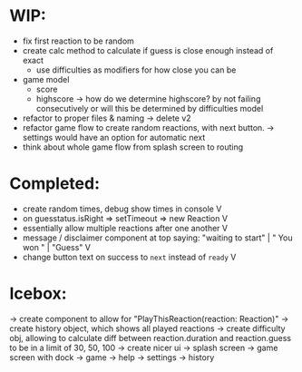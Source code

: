 # WIP:

- fix first reaction to be random
- create calc method to calculate if guess is close enough instead of exact
  - use difficulties as modifiers for how close you can be
- game model
  - score
  - highscore
    -> how do we determine highscore? by not failing consecutively or will this be determined by difficulties model
- refactor to proper files & naming
  -> delete v2
- refactor game flow to create random reactions, with next button.
  -> settings would have an option for automatic next
- think about whole game flow from splash screen to routing

# Completed:

- create random times, debug show times in console V
- on guesstatus.isRight => setTimeout => new Reaction V
- essentially allow multiple reactions after one another V
- message / disclaimer component at top saying: "waiting to start" | " You won " | "Guess" V
- change button text on success to `next` instead of `ready` V

# Icebox:

-> create component to allow for "PlayThisReaction(reaction: Reaction)"
-> create history object, which shows all played reactions
-> create difficulty obj, allowing to calculate diff between reaction.duration and reaction.guess to be in a limit of 30, 50, 100
-> create nicer ui
-> splash screen
-> game screen with dock
-> game
-> help
-> settings
-> history
